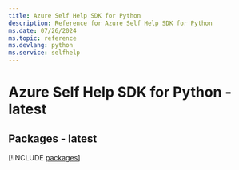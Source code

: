 ```yaml
---
title: Azure Self Help SDK for Python
description: Reference for Azure Self Help SDK for Python
ms.date: 07/26/2024
ms.topic: reference
ms.devlang: python
ms.service: selfhelp
---
```

# Azure Self Help SDK for Python - latest
## Packages - latest
[!INCLUDE [packages](self-help-index.md)]